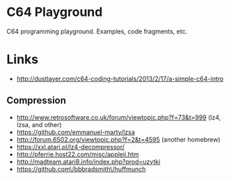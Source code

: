 # C64 Playground

C64 programming playground. Examples, code fragments, etc.

# Links

 * http://dustlayer.com/c64-coding-tutorials/2013/2/17/a-simple-c64-intro

## Compression ##

 * http://www.retrosoftware.co.uk/forum/viewtopic.php?f=73&t=999 (lz4, lzsa, and other)
 * https://github.com/emmanuel-marty/lzsa
 * http://forum.6502.org/viewtopic.php?f=2&t=4595 (another homebrew)
 * https://xxl.atari.pl/lz4-decompressor/
 * http://pferrie.host22.com/misc/appleii.htm
 * http://madteam.atari8.info/index.php?prod=uzytki
 * https://github.com\/bbbradsmith\/huffmunch

